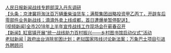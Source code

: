   
[人民日报新闻战线专题部深入丹东调研](http://www.dianyue.me/archives/769/zddxr5ulokhugddz/)  
[【头条：京津冀将淘汰百万辆重柴油货车；满帮集团战略投资甲乙丙丁，开辟车后零部件业务新战线；滴滴外卖上线成都，首日遭爆单暂停配送】](http://www.dianyue.me/archives/891/zi6j8j3gcoyryclu/)  
[[视频新闻]全市2018年上半年宣传战线工作现场会在蕲春召开](http://www.dianyue.me/archives/234/r9xa64ngg33dlqg5/)  
[【新闻】缸窑镇开展“统一战线助力百村振兴——乡村图书馆启动仪式”活动](http://www.dianyue.me/archives/403/gyc4w8kw8rfft0no/)  
[老挝新闻 | 政府出台消除贫困计划；老挝国家阵线讨论新法案；万象巴士项目引进外聘顾问](http://www.dianyue.me/archives/655/3nttq4g5sgk5xn9s/)